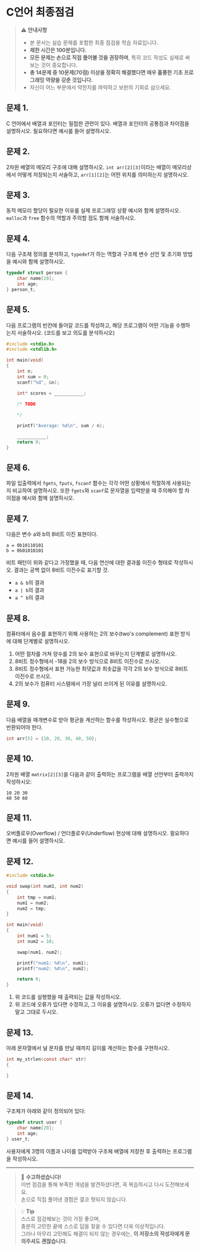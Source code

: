 # C언어 최종점검

> ⚠️ **안내사항**  
> - 본 문서는 실습 문제를 포함한 최종 점검용 학습 자료입니다.  
> - **제한 시간은 100분입니다.**  
> - **모든 문제는 손으로 직접 풀어볼 것을 권장하며**, 특히 코드 작성도 실제로 써보는 것이 중요합니다.  
> - **총 14문제 중 10문제(70점) 이상을 정확히 해결했다면 매우 훌륭한 기초 프로그래밍 역량을 갖춘 것입니다.**  
> - 자신이 어느 부분에서 약한지를 파악하고 보완의 기회로 삼으세요.

## 문제 1.

C 언어에서 배열과 포인터는 밀접한 관련이 있다. 배열과 포인터의 공통점과 차이점을 설명하시오. 필요하다면 예시를 들어 설명하시오.

## 문제 2.

2차원 배열의 메모리 구조에 대해 설명하시오. `int arr[2][3]`이라는 배열이 메모리상에서 어떻게 저장되는지 서술하고, `arr[1][2]`는 어떤 위치를 의미하는지 설명하시오.

## 문제 3.

동적 메모리 할당이 필요한 이유를 실제 프로그래밍 상황 예시와 함께 설명하시오. `malloc`과 `free` 함수의 역할과 주의할 점도 함께 서술하시오.

## 문제 4.

다음 구조체 정의를 분석하고, `typedef`가 하는 역할과 구조체 변수 선언 및 초기화 방법을 예시와 함께 설명하시오.
```c
typedef struct person {
    char name[20];
    int age;
} person_t;
```

## 문제 5.

다음 프로그램의 빈칸에 들어갈 코드를 작성하고, 해당 프로그램이 어떤 기능을 수행하는지 서술하시오. (코드를 보고 의도를 분석하시오)
```c
#include <stdio.h>
#include <stdlib.h>

int main(void) 
{
    int n;
    int sum = 0;
    scanf("%d", &n);

    int* scores = ___________;

    /* TODO
    
    */

    printf("Average: %d\n", sum / n);

    ___________;
    return 0;
}
```

## 문제 6.

파일 입출력에서 `fgets`, `fputs`, `fscanf` 함수는 각각 어떤 상황에서 적절하게 사용되는지 비교하여 설명하시오. 또한 `fgets`와 `scanf`로 문자열을 입력받을 때 주의해야 할 차이점을 예시와 함께 설명하시오.

## 문제 7.

다음은 변수 a와 b의 8비트 이진 표현이다.
```
a = 0b10110101  
b = 0b01010101
```
비트 패턴이 위와 같다고 가정했을 때, 다음 연산에 대한 결과를 이진수 형태로 작성하시오. 결과는 공백 없이 8비트 이진수로 표기할 것.
- `a & b`의 결과
- `a | b`의 결과
- `a ^ b`의 결과

## 문제 8.

컴퓨터에서 음수를 표현하기 위해 사용하는 2의 보수(two's complement) 표현 방식에 대해 단계별로 설명하시오.
1. 어떤 절차를 거쳐 양수를 2의 보수 표현으로 바꾸는지 단계별로 설명하시오.
2. 8비트 정수형에서 -18을 2의 보수 방식으로 8비트 이진수로 쓰시오.
3. 8비트 정수형에서 표현 가능한 최댓값과 최솟값을 각각 2의 보수 방식으로 8비트 이진수로 쓰시오.
4. 2의 보수가 컴퓨터 시스템에서 가장 널리 쓰이게 된 이유를 설명하시오.

## 문제 9.

다음 배열을 매개변수로 받아 평균을 계산하는 함수를 작성하시오. 평균은 실수형으로 반환되어야 한다.
```c
int arr[5] = {10, 20, 30, 40, 50};
```

## 문제 10.

2차원 배열 `matrix[2][3]`을 다음과 같이 출력하는 프로그램을 배열 선언부터 출력까지 작성하시오:
```
10 20 30
40 50 60
```

## 문제 11.

오버플로우(Overflow) / 언더플로우(Underflow) 현상에 대해 설명하시오. 필요하다면 예시를 들어 설명하시오.

## 문제 12.

```c
#include <stdio.h>

void swap(int num1, int num2)
{
    int tmp = num1;
    num1 = num2;
    num2 = tmp;
}

int main(void)
{
    int num1 = 5;
    int num2 = 10;

    swap(num1, num2);

    printf("num1: %d\n", num1);
    printf("num2: %d\n", num2);

    return 0;
}

```

1. 위 코드를 실행했을 때 출력되는 값을 작성하시오.  
2. 위 코드에 오류가 있다면 수정하고, 그 이유를 설명하시오. 오류가 없다면 수정하지 말고 그대로 두시오.

## 문제 13.

아래 문자열에서 널 문자를 만날 때까지 길이를 계산하는 함수를 구현하시오.
```c
int my_strlen(const char* str)
{

}
```

## 문제 14.

구조체가 아래와 같이 정의되어 있다:

```c
typedef struct user {
    char name[20];
    int age;
} user_t;
```

사용자에게 3명의 이름과 나이를 입력받아 구조체 배열에 저장한 후 출력하는 프로그램을 작성하시오.

---

> 🎉 **수고하셨습니다!**  
> 이번 점검을 통해 부족한 개념을 발견하셨다면, 꼭 복습하시고 다시 도전해보세요.  
> 손으로 직접 풀어낸 경험은 결코 헛되지 않습니다.

> 💡 **Tip**  
> 스스로 점검해보는 것이 가장 좋으며,  
> 충분히 고민한 끝에 스스로 답을 찾을 수 있다면 더욱 이상적입니다.  
> 그러나 아무리 고민해도 해결이 되지 않는 경우에는, **이 저장소의 작성자에게 문의주셔도 괜찮습니다.**  